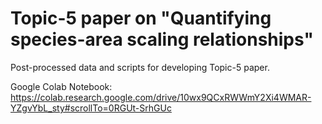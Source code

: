 # Topic-5 paper on "Quantifying species-area scaling relationships"

Post-processed data and scripts for developing Topic-5 paper.

Google Colab Notebook: https://colab.research.google.com/drive/10wx9QCxRWWmY2Xi4WMAR-YZgvYbL_sty#scrollTo=0RGUt-SrhGUc
